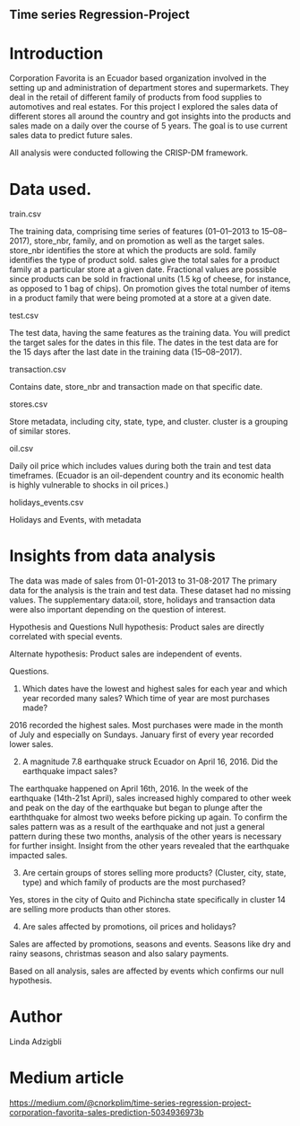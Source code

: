 ## Time series Regression-Project

# Introduction
Corporation Favorita is an Ecuador based organization involved in the setting up and administration of department stores and supermarkets. They deal in the retail of different family of products from food supplies to automotives and real estates. For this project I explored the sales data of different stores all around the country and got insights into the products and sales made on a daily over the course of 5 years. The goal is to use current sales data to predict future sales.

All analysis were conducted following the CRISP-DM framework.

# Data used.
train.csv

The training data, comprising time series of features (01–01–2013 to 15–08–2017), store_nbr, family, and on promotion as well as the target sales.
store_nbr identifies the store at which the products are sold.
family identifies the type of product sold.
sales give the total sales for a product family at a particular store at a given date. Fractional values are possible since products can be sold in fractional units (1.5 kg of cheese, for instance, as opposed to 1 bag of chips).
On promotion gives the total number of items in a product family that were being promoted at a store at a given date.

test.csv

The test data, having the same features as the training data. You will predict the target sales for the dates in this file.
The dates in the test data are for the 15 days after the last date in the training data (15–08–2017).

transaction.csv

Contains date, store_nbr and transaction made on that specific date.

stores.csv

Store metadata, including city, state, type, and cluster.
cluster is a grouping of similar stores.

oil.csv

Daily oil price which includes values during both the train and test data timeframes. (Ecuador is an oil-dependent country and its economic health is highly vulnerable to shocks in oil prices.)

holidays_events.csv

Holidays and Events, with metadata

# Insights from data analysis
The data was made of sales from 01-01-2013 to 31-08-2017
The primary data for the analysis is the train and test data. These dataset had no missing values.
The supplementary data:oil, store, holidays and transaction data were also important depending on the question of interest.

Hypothesis and Questions
Null hypothesis: Product sales are directly correlated with special events.

Alternate hypothesis: Product sales are independent of events.

Questions.

1. Which dates have the lowest and highest sales for each year and which year recorded many sales? Which time of year are most purchases made? 

2016 recorded the highest sales. Most purchases were made in the month of July and especially on Sundays. January first of every year recorded lower sales.

2. A magnitude 7.8 earthquake struck Ecuador on April 16, 2016. Did the earthquake impact sales?

The earthquake happened on April 16th, 2016. In the week of the earthquake (14th-21st April), sales increased highly compared to other week and peak on the day of the earthquake but began to plunge after the earththquake for almost two weeks before picking up again. To confirm the sales pattern was as a result of the earthquake and not just a general pattern during these two months, analysis of the other years is necessary for further insight. Insight from the other years revealed that the earthquake impacted sales.

3. Are certain groups of stores selling more products? (Cluster, city, state, type) and which family of products are the most purchased?

Yes, stores in the city of Quito and Pichincha state specifically in cluster 14 are selling more products than other stores.

4. Are sales affected by promotions, oil prices and holidays?

Sales are affected by promotions, seasons and events. Seasons like dry and rainy seasons, christmas season and also salary payments.

Based on all analysis, sales are affected by events which confirms our null hypothesis.

# Author
Linda Adzigbli


# Medium article
https://medium.com/@cnorkplim/time-series-regression-project-corporation-favorita-sales-prediction-5034936973b

